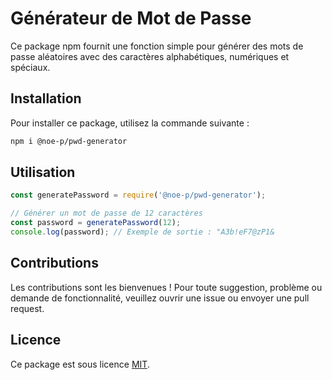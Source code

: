 # Générateur de Mot de Passe

Ce package npm fournit une fonction simple pour générer des mots de passe aléatoires avec des caractères alphabétiques, numériques et spéciaux.

## Installation

Pour installer ce package, utilisez la commande suivante :

```bash
npm i @noe-p/pwd-generator
```

## Utilisation

```js
const generatePassword = require('@noe-p/pwd-generator');

// Générer un mot de passe de 12 caractères
const password = generatePassword(12);
console.log(password); // Exemple de sortie : "A3b!eF7@zP1&
```

## Contributions

Les contributions sont les bienvenues ! Pour toute suggestion, problème ou demande de fonctionnalité, veuillez ouvrir une issue ou envoyer une pull request.

## Licence

Ce package est sous licence [MIT](https://choosealicense.com/licenses/mit/).
